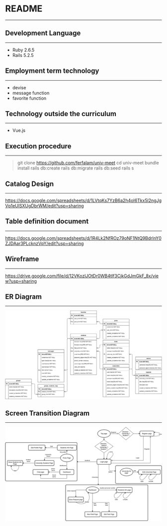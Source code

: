 # README
***

## Development Language
***
- Ruby 2.6.5
- Rails 5.2.5

## Employment term technology
***
- devise
- message function
- favorite function

## Technology outside the curriculum
***
- Vue.js

## Execution procedure
***
> git clone https://github.com/ferfalam/univ-meet
> cd univ-meet
> bundle install
> rails db:create
> rails db:migrate
> rails db:seed
> rails s

## Catalog Design 
***
<https://docs.google.com/spreadsheets/d/1LVtqKs7YzB6a2h4oI6Tkx5l2ngJgVp1eUlSXUgDbrWM/edit?usp=sharing>

## Table definition document
***
<https://docs.google.com/spreadsheets/d/1R4Lk2NfROz79oNF1NtQ9BdrlnY0ZJDAar3PLcknzVpY/edit?usp=sharing>

## Wireframe
***
<https://drive.google.com/file/d/12VKozlJOtDr0WB4tIf3CjkGdJmGkF_8x/view?usp=sharing>

## ER Diagram
***
![ER DIAGRAM](/er-diagram.jpg "ER Diagram")

## Screen Transition Diagram
***
![Screen Tansition diagram](/screen-transition.jpg "Screen Tansition diagram")